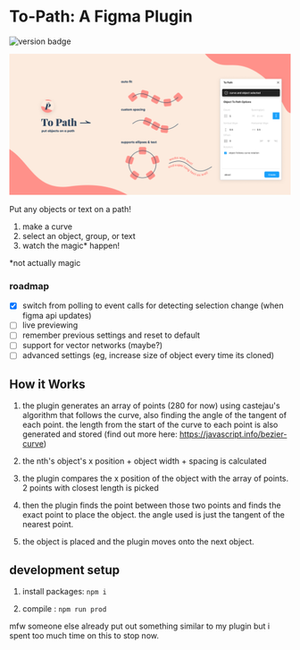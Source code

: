 
# To-Path: A Figma Plugin

![version badge](https://img.shields.io/badge/dynamic/json?color=ff69b4&label=version&query=version&url=https%3A%2F%2Fraw.githubusercontent.com%2Fcodelastnight%2Fto-path-figma%2Fmaster%2Fpackage.json?style=flat-square)


![logo and info image](info.png)

Put any objects or text on a path! 

1. make a curve
2. select an object, group, or text
3. watch the magic* happen!

*not actually magic

### roadmap 

-  [x] switch from polling to event calls for detecting selection change (when figma api updates)
-  [ ] live previewing
-  [ ] remember previous settings and reset to default
-  [ ] support for vector networks (maybe?)
-  [ ] advanced settings (eg, increase size of object every time its cloned)

## How it Works

1. the plugin generates an array of points (280 for now) using castejau's algorithm  that follows the curve, also finding the angle of the tangent of each point. the length from the start of the curve to each point is also generated and stored (find out more here: https://javascript.info/bezier-curve)

2. the nth's object's x position + object width + spacing is calculated
3. the plugin compares the x position of the object with the array of points. 2 points with closest length is picked 
4. then the plugin finds the point between those two points and finds the exact point to place the object. the angle used is just the tangent of the nearest point.
5. the object is placed and the plugin moves onto the next object.

## development setup

1.  install packages:
`npm i` 

2. compile :
`npm run prod`




mfw someone else already put out something similar to my plugin but i spent too much time on this to stop now.
